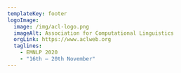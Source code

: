 ```yaml
---
templateKey: footer
logoImage:
  image: /img/acl-logo.png
  imageAlt: Association for Computational Linguistics
  orgLink: https://www.aclweb.org
  taglines:
    - EMNLP 2020
    - "16th – 20th November"
---
```


